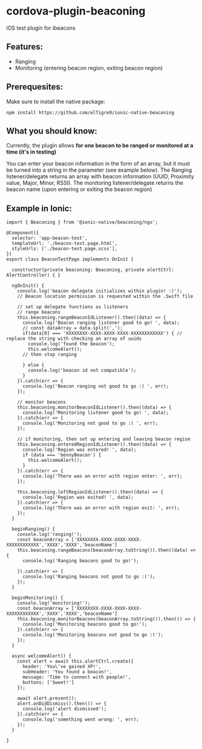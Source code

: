 # cordova-plugin-beaconing
iOS test plugin for ibeacons

## Features:
  * Ranging
  * Monitoring (entering beacon region, exiting beacon region)
  
## Prerequesites:
Make sure to install the native package:
```
npm install https://github.com/elTigre9/ionic-native-beaconing
```
## What you should know:
Currently, the plugin allows **for one beacon to be ranged or monitored at a time (it's in testing)**
 
You can enter your beacon information in the form of an array, but it must be turned into a string in the parameter (see example below). The Ranging listener/delegate returns an array with beacon information (UUID, Proximity value, Major, Minor, RSSI). The monitoring listener/delegate returns the beacon name (upon entering or exiting the beacon region)

## Example in Ionic:
```
import { Beaconing } from '@ionic-native/beaconing/ngx';

@Component({
  selector: 'app-beacon-test',
  templateUrl: './beacon-test.page.html',
  styleUrls: ['./beacon-test.page.scss'],
})
export class BeaconTestPage implements OnInit {

  constructor(private beaconing: Beaconing, private alertCtrl: AlertController) { }

  ngOnInit() {
    console.log('beacon delegate initializes within plugin! :)');
    // Beacon location permission is requested within the .Swift file

    // set up delegate functions as listeners
    // range beacons
    this.beaconing.rangeBeaconIdListener().then((data) => {
      console.log('Beacon ranging listener good to go! ', data);
      // const dataArray = data.split(',');
      if(data[0] === 'XXXXXXXX-XXXX-XXXX-XXXX-XXXXXXXXXXXX') { // replace the string with checking an array of uuids
        console.log('found the beacon');
        this.welcomeAlert();
      // then stop ranging
      
      } else {
        console.log('beacon id not compatible');
      }
    }).catch(err => {
      console.log('Beacon ranging not good to go :( ', err);
    });

    // monitor beacons
    this.beaconing.monitorBeaconIdListener().then((data) => {
      console.log('Monitoring listener good to go! ', data);
    }).catch(err => {
      console.log('Monitoring not good to go :( ', err);
    });

    // if monitoring, then set up entering and leaving beacon region
    this.beaconing.enteredRegionIdListener().then((data) => {
      console.log('Region was entered! ', data);
      if (data === 'bennyBeacon') {
        this.welcomeAlert();
      }
    }).catch(err => {
      console.log('There was an error with region enter: ', err);
    });

    this.beaconing.leftRegionIdListener().then((data) => {
      console.log('Region was exited! ', data);
    }).catch(err => {
      console.log('There was an error with region exit: ', err);
    });
  }

  beginRanging() {
    console.log('ranging!');
    const beaconArray = ['XXXXXXXX-XXXX-XXXX-XXXX-XXXXXXXXXXXX','XXXX','XXXX','beaconName']
    this.beaconing.rangeBeacons(beaconArray.toString()).then((data) => {
      console.log('Ranging beacons good to go!');
    
    }).catch(err => {
      console.log('Ranging beacons not good to go :(');
    });
  }

  beginMonitoring() {
    console.log('monitoring!');
    const beaconArray = ['XXXXXXXX-XXXX-XXXX-XXXX-XXXXXXXXXXXX','XXXX','XXXX','beaconName']
    this.beaconing.monitorBeacons(beaconArray.toString()).then(() => {
      console.log('Monitoring beacons good to go!');
    }).catch(err => {
      console.log('Monitoring beacons not good to go :(');
    });
  }

  async welcomeAlert() {
    const alert = await this.alertCtrl.create({
      header: 'You\'ve gained XP!',
      subHeader: 'You found a beacon!',
      message: 'Time to connect with people!',
      buttons: ['Sweet!']
    });

    await alert.present();
    alert.onDidDismiss().then(() => {
      console.log('alert dismissed');
    }).catch(err => {
      console.log('something went wrong: ', err);
    });
  }

}
```
